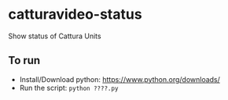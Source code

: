 # catturavideo-status
Show status of Cattura Units

## To run
* Install/Download python:
https://www.python.org/downloads/
* Run the script:
`python ????.py`
